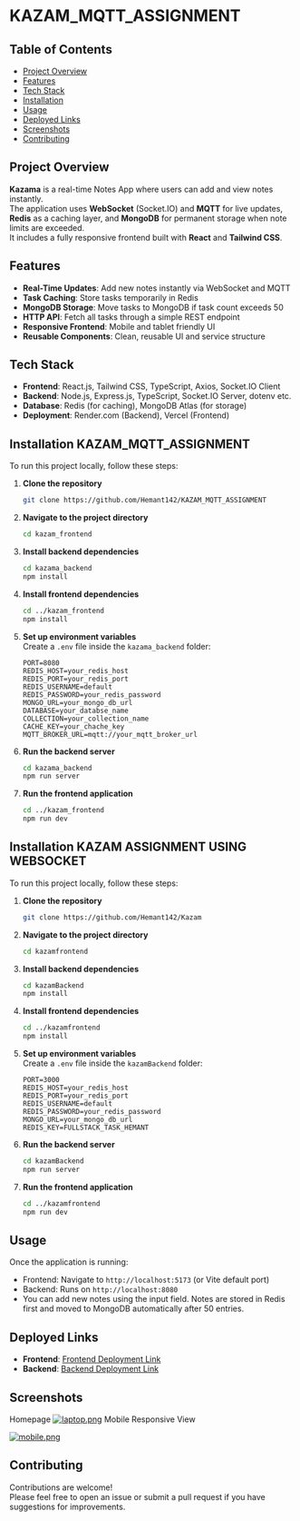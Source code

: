 # KAZAM_MQTT_ASSIGNMENT


## Table of Contents

- [Project Overview](#project-overview)
- [Features](#features)
- [Tech Stack](#tech-stack)
- [Installation](#installation)
- [Usage](#usage)
- [Deployed Links](#deployed-links)
- [Screenshots](#screenshots)
- [Contributing](#contributing)


## Project Overview

**Kazama** is a real-time Notes App where users can add and view notes instantly.  
The application uses **WebSocket** (Socket.IO) and **MQTT** for live updates, **Redis** as a caching layer, and **MongoDB** for permanent storage when note limits are exceeded.  
It includes a fully responsive frontend built with **React** and **Tailwind CSS**.

## Features

- **Real-Time Updates**: Add new notes instantly via WebSocket and MQTT
- **Task Caching**: Store tasks temporarily in Redis
- **MongoDB Storage**: Move tasks to MongoDB if task count exceeds 50
- **HTTP API**: Fetch all tasks through a simple REST endpoint
- **Responsive Frontend**: Mobile and tablet friendly UI
- **Reusable Components**: Clean, reusable UI and service structure

## Tech Stack

- **Frontend**: React.js, Tailwind CSS, TypeScript, Axios, Socket.IO Client
- **Backend**: Node.js, Express.js, TypeScript, Socket.IO Server, dotenv etc.
- **Database**: Redis (for caching), MongoDB Atlas (for storage)
- **Deployment**: Render.com (Backend), Vercel (Frontend)

## Installation KAZAM_MQTT_ASSIGNMENT

To run this project locally, follow these steps:

1. **Clone the repository**

   ```bash
   git clone https://github.com/Hemant142/KAZAM_MQTT_ASSIGNMENT
   ```

2. **Navigate to the project directory**

   ```bash
   cd kazam_frontend
   ```

3. **Install backend dependencies**

   ```bash
   cd kazama_backend
   npm install
   ```

4. **Install frontend dependencies**

   ```bash
   cd ../kazam_frontend
   npm install
   ```

5. **Set up environment variables**  
   Create a `.env` file inside the `kazama_backend` folder:

   ```plaintext
   PORT=8080
   REDIS_HOST=your_redis_host
   REDIS_PORT=your_redis_port
   REDIS_USERNAME=default
   REDIS_PASSWORD=your_redis_password
   MONGO_URL=your_mongo_db_url
   DATABASE=your_databse_name
   COLLECTION=your_collection_name
   CACHE_KEY=your_chache_key
   MQTT_BROKER_URL=mqtt://your_mqtt_broker_url

   ```

6. **Run the backend server**

   ```bash
   cd kazama_backend
   npm run server
   ```

7. **Run the frontend application**
   ```bash
   cd ../kazam_frontend
   npm run dev
   ```


## Installation KAZAM ASSIGNMENT USING WEBSOCKET

To run this project locally, follow these steps:

1. **Clone the repository**

   ```bash
   git clone https://github.com/Hemant142/Kazam
   ```

2. **Navigate to the project directory**

   ```bash
   cd kazamfrontend
   ```
3. **Install backend dependencies**

   ```bash
   cd kazamBackend
   npm install
   ```

4. **Install frontend dependencies**

   ```bash
   cd ../kazamfrontend
   npm install
   ```

5. **Set up environment variables**  
   Create a `.env` file inside the `kazamBackend` folder:

   ```plaintext
   PORT=3000
   REDIS_HOST=your_redis_host
   REDIS_PORT=your_redis_port
   REDIS_USERNAME=default
   REDIS_PASSWORD=your_redis_password
   MONGO_URL=your_mongo_db_url
   REDIS_KEY=FULLSTACK_TASK_HEMANT
   ```

6. **Run the backend server**

   ```bash
   cd kazamBackend
   npm run server
   ```

7. **Run the frontend application**
   ```bash
   cd ../kazamfrontend
   npm run dev
   ```


## Usage

Once the application is running:

- Frontend: Navigate to `http://localhost:5173` (or Vite default port)
- Backend: Runs on `http://localhost:8080`
- You can add new notes using the input field. Notes are stored in Redis first and moved to MongoDB automatically after 50 entries.

## Deployed Links

- **Frontend**: [Frontend Deployment Link](https://kazam-mqtt-frontend.vercel.app/)
- **Backend**: [Backend Deployment Link](https://kazam-mqtt-api.vercel.app/)

## Screenshots

Homepage
[![laptop.png](https://i.postimg.cc/nz36xwPp/laptop.png)](https://postimg.cc/dkTWmnFx)
Mobile Responsive View

[![mobile.png](https://i.postimg.cc/qvBMX9Hx/mobile.png)](https://postimg.cc/WhKvsY3d)

## Contributing

Contributions are welcome!  
Please feel free to open an issue or submit a pull request if you have suggestions for improvements.



